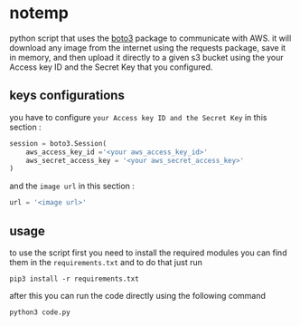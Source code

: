 # notemp
python script that uses the [boto3](https://boto3.amazonaws.com/v1/documentation/api/latest/index.html) package to communicate with AWS. it will download any image from the internet using the requests package, save it in memory, 
and then upload it directly to a given s3 bucket using the your Access key ID and the Secret Key that you configured.

## keys configurations 
you have to configure `your Access key ID and the Secret Key` in this section : 

```python 
session = boto3.Session(
    aws_access_key_id ='<your aws_access_key_id>'
    aws_secret_access_key = '<your aws_secret_access_key>'
)
```
and the `image url` in this section :

```python 
url = '<image url>'
```

## usage 

to use the script first you need to install the required modules you can find them in the `requirements.txt` and to do that just run 

``` 
pip3 install -r requirements.txt
```

after this you can run the code directly using the following command 

```
python3 code.py
```

